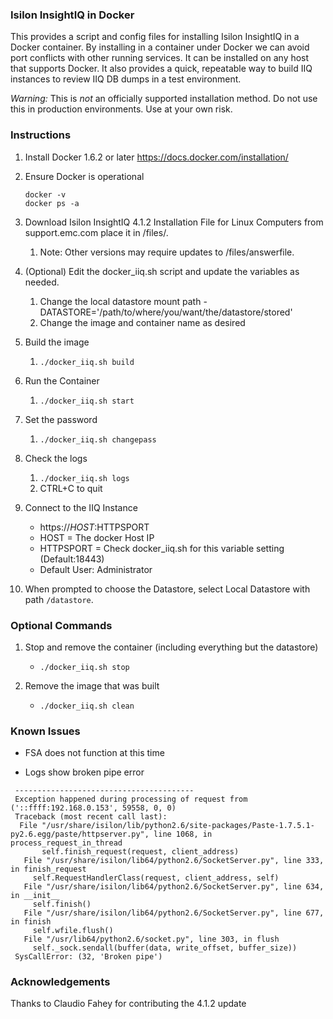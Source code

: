 ### Isilon InsightIQ in Docker

This provides a script and config files for installing Isilon InsightIQ in a Docker container.
By installing in a container under Docker we can avoid port conflicts with other running services.
It can be installed on any host that supports Docker.
It also provides a quick, repeatable way to build IIQ instances to review IIQ DB dumps in a test environment.

*Warning:* This is *not* an officially supported installation method.
Do not use this in production environments.
Use at your own risk.

### Instructions

1. Install Docker 1.6.2 or later
    https://docs.docker.com/installation/

2. Ensure Docker is operational
    ```
    docker -v
    docker ps -a
    ```

3. Download Isilon InsightIQ 4.1.2 Installation File for Linux Computers from support.emc.com place it in /files/.
   1. Note: Other versions may require updates to /files/answerfile.

4. (Optional) Edit the docker_iiq.sh script and update the variables as needed.
   1. Change the local datastore mount path - DATASTORE='/path/to/where/you/want/the/datastore/stored'
   2. Change the image and container name as desired
   
5. Build the image
   1. `./docker_iiq.sh build`

6. Run the Container
   1. `./docker_iiq.sh start`

7. Set the password
   1. `./docker_iiq.sh changepass`
   
8. Check the logs
   1. `./docker_iiq.sh logs`
   2. CTRL+C to quit

9. Connect to the IIQ Instance
   * https://$HOST:$HTTPSPORT
   * HOST = The docker Host IP
   * HTTPSPORT = Check docker_iiq.sh for this variable setting (Default:18443)
   * Default User: Administrator

10. When prompted to choose the Datastore, select Local Datastore with path `/datastore`.

### Optional Commands
 
1. Stop and remove the container (including everything but the datastore)
   * `./docker_iiq.sh stop`

2. Remove the image that was built
   * `./docker_iiq.sh clean`

### Known Issues

   * FSA does not function at this time

   * Logs show broken pipe error
   ```
    ----------------------------------------
    Exception happened during processing of request from ('::ffff:192.168.0.153', 59558, 0, 0)
    Traceback (most recent call last):
     File "/usr/share/isilon/lib/python2.6/site-packages/Paste-1.7.5.1-py2.6.egg/paste/httpserver.py", line 1068, in process_request_in_thread
          self.finish_request(request, client_address)
      File "/usr/share/isilon/lib64/python2.6/SocketServer.py", line 333, in finish_request
        self.RequestHandlerClass(request, client_address, self)
      File "/usr/share/isilon/lib64/python2.6/SocketServer.py", line 634, in __init__
        self.finish()
      File "/usr/share/isilon/lib64/python2.6/SocketServer.py", line 677, in finish
        self.wfile.flush()
      File "/usr/lib64/python2.6/socket.py", line 303, in flush
        self._sock.sendall(buffer(data, write_offset, buffer_size))
    SysCallError: (32, 'Broken pipe')
   ```
### Acknowledgements
Thanks to Claudio Fahey for contributing the 4.1.2 update
